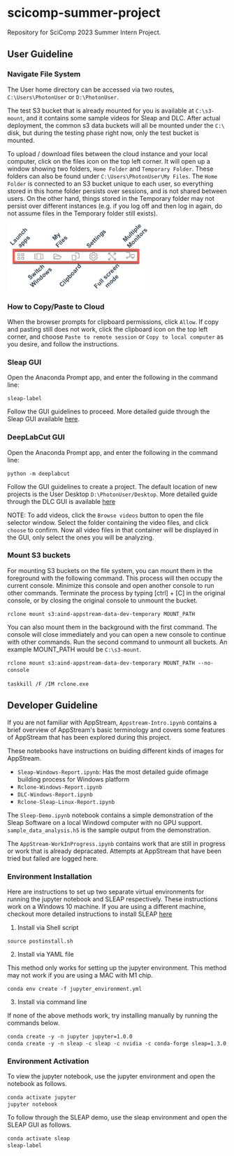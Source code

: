 # scicomp-summer-project

Repository for SciComp 2023 Summer Intern Project.

## User Guideline

### Navigate File System

The User home directory can be accessed via two routes, `C:\Users\PhotonUser` or `D:\PhotonUser`. 

The test S3 bucket that is already mounted for you is available at `C:\s3-mount`, and it contains some sample videos for Sleap and DLC. After actual deployment, the common s3 data buckets will all be mounted under the `C:\` disk, but during the testing phase right now, only the test bucket is mounted. 

To upload / download files between the cloud instance and your local computer, click on the files icon on the top left corner. It will open up a window showing two folders, `Home Folder` and `Temporary Folder`. These folders can also be found under `C:\Users\PhotonUser\My Files`. The `Home Folder` is connected to an S3 bucket unique to each user, so everything stored in this home folder persists over sessions, and is not shared between users. On the other hand, things stored in the Temporary folder may not persist over different instances (e.g. if you log off and then log in again, do not assume files in the Temporary folder still exists). 

![AppStream Icons at Upper Left Corner](appstream-icons.png)

### How to Copy/Paste to Cloud

When the browser prompts for clipboard permissions, click `Allow`. If copy and pasting still does not work, click the clipboard icon on the top left corner, and choose `Paste to remote session` or `Copy to local computer` as you desire, and follow the instructions. 


### Sleap GUI

Open the Anaconda Prompt app, and enter the following in the command line:

```commandline
sleap-label
```

Follow the GUI guidelines to proceed. More detailed guide through the Sleap GUI available [here](https://sleap.ai/tutorials/tutorial.html). 

### DeepLabCut GUI

Open the Anaconda Prompt app, and enter the following in the command line:

```commandline
python -m deeplabcut
```

Follow the GUI guidelines to create a project. The default location of new projects is the User Desktop `D:\PhotonUser/Desktop`. More detailed guide through the DLC GUI is available [here](https://deeplabcut.github.io/DeepLabCut/docs/PROJECT_GUI.html)

NOTE: To add videos, click the `Browse videos` button to open the file selector window. Select the folder containing the video files, and click `choose` to confirm. Now all video files in that container will be displayed in the GUI, only select the ones you will be analyzing. 

### Mount S3 buckets

For mounting S3 buckets on the file system, you can mount them in the foreground with the following command. This process will then occupy the current console. Minimize this console and open another console to run other commands. Terminate the process by typing [ctrl] + [C] in the original console, or by closing the original console to unmount the bucket. 

```commandline
rclone mount s3:aind-appstream-data-dev-temporary MOUNT_PATH
```

You can also mount them in the background with the first command. The console will close immediately and you can open a new console to continue with other commands. Run the second command to unmount all buckets. An example MOUNT_PATH would be `C:\s3-mount`. 

```commandline
rclone mount s3:aind-appstream-data-dev-temporary MOUNT_PATH --no-console

taskkill /F /IM rclone.exe
```


## Developer Guideline

If you are not familiar with AppStream, `Appstream-Intro.ipynb` contains a brief overview of AppStream's basic terminology and covers some features of AppStream that has been explored during this project. 

These notebooks have instructions on buiding different kinds of images for AppStream. 

- `Sleap-Windows-Report.ipynb`: Has the most detailed guide ofimage building process for Windows platform
- `Rclone-Windows-Report.ipynb`
- `DLC-Windows-Report.ipynb`
- `Rclone-Sleap-Linux-Report.ipynb`

The `Sleep-Demo.ipynb` notebook contains a simple demonstration of the Sleap Software on a local Windowd computer with no GPU support. `sample_data_analysis.h5` is the sample output from the demonstration. 

The `AppStream-WorkInProgress.ipynb` contains work that are still in progress or work that is already depracated. Attempts at AppStream that have been tried but failed are logged here. 


### Environment Installation

Here are instructions to set up two separate virtual environments for running the jupyter notebook and SLEAP respectively. These instructions work on a Windows 10 machine. 
If you are using a different machine, checkout more detailed instructions to install SLEAP [here](https://sleap.ai/develop/installation.html)

1. Install via Shell script

```commandline
source postinstall.sh
```

2. Install via YAML file

This method only works for setting up the jupyter environment. This method may not work if you are using a MAC with M1 chip. 

```commandline
conda env create -f jupyter_environment.yml
```

3. Install via command line

If none of the above methods work, try installing manually by running the commands below.

```commandline
conda create -y -n jupyter jupyter=1.0.0
conda create -y -n sleap -c sleap -c nvidia -c conda-forge sleap=1.3.0
```

### Environment Activation

To view the jupyter notebook, use the jupyter environment and open the notebook as follows.

```commandline
conda activate jupyter
jupyter notebook
```

To follow through the SLEAP demo, use the sleap environment and open the SLEAP GUI as follows.

```commandline
conda activate sleap
sleap-label
```
